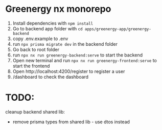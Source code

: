 # Greenergy nx monorepo

1. Install dependencies with `npm install`
2. Go to backend app folder with `cd apps/greenergy-app/greenergy-backend`
3. copy .env.example to .env
4. run `npx prisma migrate dev` in the backend folder
5. Go back to root folder
6. run `npx nx run greenergy-backend:serve` to start the backend
7. Open new terminal and run `npx nx run greenergy-frontend:serve` to start the frontend
8. Open http://localhost:4200/register to register a user
9. /dashboard to check the dashboard

# TODO:

cleanup backend shared lib:

- remove prisma types from shared lib - use dtos instead
